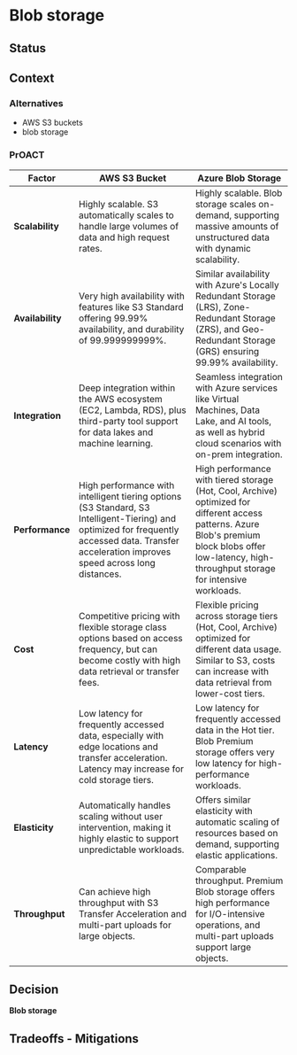 # Blob storage

## Status

## Context

### Alternatives

* AWS S3 buckets
* blob storage

### PrOACT

| Factor         | **AWS S3 Bucket**                                           | **Azure Blob Storage**                                           |
| -------------- | ------------------------------------------------------------| ----------------------------------------------------------------|
| **Scalability**| Highly scalable. S3 automatically scales to handle large volumes of data and high request rates. | Highly scalable. Blob storage scales on-demand, supporting massive amounts of unstructured data with dynamic scalability. |
| **Availability**| Very high availability with features like S3 Standard offering 99.99% availability, and durability of 99.999999999%. | Similar availability with Azure's Locally Redundant Storage (LRS), Zone-Redundant Storage (ZRS), and Geo-Redundant Storage (GRS) ensuring 99.99% availability. |
| **Integration**| Deep integration within the AWS ecosystem (EC2, Lambda, RDS), plus third-party tool support for data lakes and machine learning. | Seamless integration with Azure services like Virtual Machines, Data Lake, and AI tools, as well as hybrid cloud scenarios with on-prem integration. |
| **Performance**| High performance with intelligent tiering options (S3 Standard, S3 Intelligent-Tiering) and optimized for frequently accessed data. Transfer acceleration improves speed across long distances. | High performance with tiered storage (Hot, Cool, Archive) optimized for different access patterns. Azure Blob's premium block blobs offer low-latency, high-throughput storage for intensive workloads. |
| **Cost**       | Competitive pricing with flexible storage class options based on access frequency, but can become costly with high data retrieval or transfer fees. | Flexible pricing across storage tiers (Hot, Cool, Archive) optimized for different data usage. Similar to S3, costs can increase with data retrieval from lower-cost tiers. |
| **Latency**    | Low latency for frequently accessed data, especially with edge locations and transfer acceleration. Latency may increase for cold storage tiers. | Low latency for frequently accessed data in the Hot tier. Blob Premium storage offers very low latency for high-performance workloads. |
| **Elasticity** | Automatically handles scaling without user intervention, making it highly elastic to support unpredictable workloads. | Offers similar elasticity with automatic scaling of resources based on demand, supporting elastic applications. |
| **Throughput** | Can achieve high throughput with S3 Transfer Acceleration and multi-part uploads for large objects. | Comparable throughput. Premium Blob storage offers high performance for I/O-intensive operations, and multi-part uploads support large objects. |

## Decision

**Blob storage**

## Tradeoffs - Mitigations